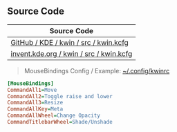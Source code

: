 

## Source Code

| Source Code |
| ----------- |
| [GitHub / KDE / kwin / src / kwin.kcfg](https://github.com/KDE/kwin/blob/master/src/kwin.kcfg#L8-L60) |
| [invent.kde.org / kwin / src / kwin.kcfg](https://invent.kde.org/plasma/kwin/-/blob/master/src/kwin.kcfg?ref_type=heads#L8-L60) |


> MouseBindings Config / Example: [~/.config/kwinrc](./kwinrc#L43-L52)

``` ini
[MouseBindings]
CommandAll1=Move
CommandAll2=Toggle raise and lower
CommandAll3=Resize
CommandAllKey=Meta
CommandAllWheel=Change Opacity
CommandTitlebarWheel=Shade/Unshade
```
